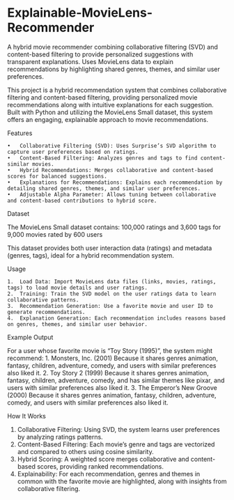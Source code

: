 # Explainable-MovieLens-Recommender
A hybrid movie recommender combining collaborative filtering (SVD) and content-based filtering to provide personalized suggestions with transparent explanations. Uses MovieLens data to explain recommendations by highlighting shared genres, themes, and similar user preferences.


This project is a hybrid recommendation system that combines collaborative filtering and content-based filtering, providing personalized movie recommendations along with intuitive explanations for each suggestion. Built with Python and utilizing the MovieLens Small dataset, this system offers an engaging, explainable approach to movie recommendations.

Features

	•	Collaborative Filtering (SVD): Uses Surprise’s SVD algorithm to capture user preferences based on ratings.
	•	Content-Based Filtering: Analyzes genres and tags to find content-similar movies.
	•	Hybrid Recommendations: Merges collaborative and content-based scores for balanced suggestions.
	•	Explanations for Recommendations: Explains each recommendation by detailing shared genres, themes, and similar user preferences.
	•	Adjustable Alpha Parameter: Allows tuning between collaborative and content-based contributions to hybrid score.

Dataset

The MovieLens Small dataset contains: 100,000 ratings and 3,600 tags for 9,000 movies rated by 600 users

This dataset provides both user interaction data (ratings) and metadata (genres, tags), ideal for a hybrid recommendation system.

Usage

	1.	Load Data: Import MovieLens data files (links, movies, ratings, tags) to load movie details and user ratings.
	2.	Training: Train the SVD model on the user ratings data to learn collaborative patterns.
	3.	Recommendation Generation: Use a favorite movie and user ID to generate recommendations.
	4.	Explanation Generation: Each recommendation includes reasons based on genres, themes, and similar user behavior.

Example Output

For a user whose favorite movie is “Toy Story (1995)”, the system might recommend:
	1.	Monsters, Inc. (2001)
Because it shares genres animation, fantasy, children, adventure, comedy, and users with similar preferences also liked it.
	2.	Toy Story 2 (1999)
Because it shares genres animation, fantasy, children, adventure, comedy, and has similar themes like pixar, and users with similar preferences also liked it.
	3.	The Emperor’s New Groove (2000)
Because it shares genres animation, fantasy, children, adventure, comedy, and users with similar preferences also liked it.

How It Works
1. Collaborative Filtering: Using SVD, the system learns user preferences by analyzing ratings patterns.
2. Content-Based Filtering: Each movie’s genre and tags are vectorized and compared to others using cosine similarity.
3. Hybrid Scoring: A weighted score merges collaborative and content-based scores, providing ranked recommendations.
4. Explainability: For each recommendation, genres and themes in common with the favorite movie are highlighted, along with insights from collaborative filtering.

